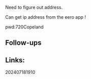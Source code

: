 
Need to figure out address. 

Can get ip address from the eero app !


pwd:720Copeland


## Follow-ups


## Links: 



202407181910
